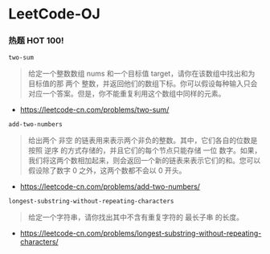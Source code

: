 # LeetCode-OJ


### 热题 HOT 100!

`two-sum`
> 给定一个整数数组 nums 和一个目标值 target，请你在该数组中找出和为目标值的那 两个 整数，并返回他们的数组下标。你可以假设每种输入只会对应一个答案。但是，你不能重复利用这个数组中同样的元素。
- https://leetcode-cn.com/problems/two-sum/

`add-two-numbers`
> 给出两个 非空 的链表用来表示两个非负的整数。其中，它们各自的位数是按照 逆序 的方式存储的，并且它们的每个节点只能存储 一位 数字。如果，我们将这两个数相加起来，则会返回一个新的链表来表示它们的和。您可以假设除了数字 0 之外，这两个数都不会以 0 开头。
- https://leetcode-cn.com/problems/add-two-numbers/

`longest-substring-without-repeating-characters`
> 给定一个字符串，请你找出其中不含有重复字符的 最长子串 的长度。
- https://leetcode-cn.com/problems/longest-substring-without-repeating-characters/
